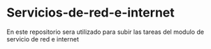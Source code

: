 # Servicios-de-red-e-internet
En este repositorio sera utilizado para subir las tareas del modulo de servicio de red e internet
